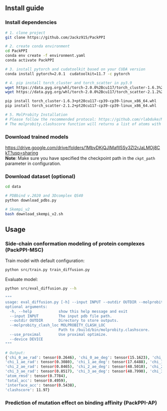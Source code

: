 ## Install guide

### Install dependencies
``` bash
# 1. clone project
git clone https://github.com/Jackz915/PackPPI

# 2. create conda environment
cd PackPPI
conda env create -f environment.yaml
conda activate PackPPI

# 3. install pytorch and cudatoolkit based on your CUDA version
conda install pytorch=2.0.1  cudatoolkit=11.7 -c pytorch

# 4. pip install torch_cluster and torch_scatter in py3.9
wget https://data.pyg.org/whl/torch-2.0.0%2Bcu117/torch_cluster-1.6.3%2Bpt20cu117-cp39-cp39-linux_x86_64.whl
wget https://data.pyg.org/whl/torch-2.0.0%2Bcu117/torch_scatter-2.1.2%2Bpt20cu117-cp39-cp39-linux_x86_64.whl

pip install torch_cluster-1.6.3+pt20cu117-cp39-cp39-linux_x86_64.whl
pip install torch_scatter-2.1.2+pt20cu117-cp39-cp39-linux_x86_64.whl

# 5. MolProbity Installation
# Please follow the recommended protocol: https://github.com/rlabduke/MolProbity
# The molprobity.clashscore function will returns a list of atoms with impossible steric clashes and the clashscore.
```

### Download trained models
https://drive.google.com/drive/folders/1MbvDKjQJIMafll5Sy3ZI2rJaLMOj8CkT?usp=sharing  <br>
**Note**: Make sure you have specified the checkpoint path in the `ckpt_path` parameter in configuration.

### Download dataset (optional)
``` bash
cd data

# PDBbind v.2020 and 3Dcomplex QS40
python download_pdbs.py

# Skempi_v2
bash download_skempi_v2.sh
```


## Usage

### Side-chain conformation modeling of protein complexes (PackPPI-MSC)
Train model with default configuration:

``` bash
python src/train.py train_diffusion.py
```

Evaluate model:
``` bash
python src/eval_diffusion.py --h

"""
usage: eval_diffusion.py [-h] --input INPUT --outdir OUTDIR --molprobity_clash_loc MOLPROBITY_CLASH_LOC [--use_proximal] [--device DEVICE]
optional arguments:
  -h, --help            show this help message and exit
  --input INPUT         The input pdb file path.
  --outdir OUTDIR       Directory to store outputs.
  --molprobity_clash_loc MOLPROBITY_CLASH_LOC
                        Path to /build/bin/molprobity.clashscore.
  --use_proximal        Use proximal optimize.
  --device DEVICE
"""

# Output:
{'chi_0_ae_rad': tensor(0.2646), 'chi_0_ae_deg': tensor(15.1623), 'chi_0_acc': tensor(0.7979),
'chi_1_ae_rad': tensor(0.3080), 'chi_1_ae_deg': tensor(17.6488), 'chi_1_acc': tensor(0.6268),
'chi_2_ae_rad': tensor(0.8465), 'chi_2_ae_deg': tensor(48.5010), 'chi_2_acc': tensor(0.3008),
'chi_3_ae_rad': tensor(0.8517), 'chi_3_ae_deg': tensor(48.7990), 'chi_3_acc': tensor(0.2581),
'atom_rmsd': tensor(0.7784),
'total_acc': tensor(0.4959),
'interface_acc': tensor(0.5438),
'clashscore': 11.97}
```


### Prediction of mutation effect on binding affinity (PackPPI-AP)





